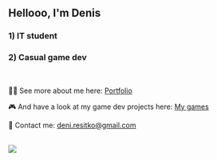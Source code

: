 ## Hellooo, I'm Denis

### 1) IT student 
### 2) Casual game dev

<br>

🧑‍💻 See more about me here: [Portfolio](https://deniz451.github.io)

🎮 And have a look at my game dev projects here: [My games](https://deniz451.github.io/game_web)


📩 Contact me: deni.resitko@gmail.com

<br>

<img src="https://github-readme-stats.vercel.app/api/top-langs/?username=voyager19878"/>
